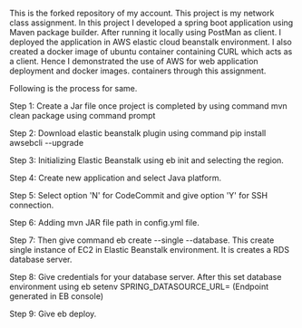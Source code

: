 This is the forked repository of my account. This project is my network class assignment. In this project I developed a spring boot application using Maven package builder. After running it locally using PostMan as client. I deployed the application in AWS elastic cloud beanstalk environment. I also created a docker image of ubuntu container containing CURL which acts as a client. Hence I demonstrated the use of AWS for web application deployment and docker images. containers through this assignment.

Following is the process for same.

Step 1: Create a Jar file once project is completed by using command mvn clean package using command prompt

Step 2: Download elastic beanstalk plugin using command pip install awsebcli --upgrade

Step 3: Initializing Elastic Beanstalk using eb init and selecting the region.

Step 4: Create new application and select Java platform.

Step 5: Select option 'N' for CodeCommit and give option 'Y' for SSH connection.

Step 6: Adding mvn JAR file path in config.yml file.

Step 7: Then give command eb create --single --database. This create single instance of EC2 in Elastic Beanstalk environment. It is creates a RDS database server.

Step 8: Give credentials for your database server. After this set database environment using eb setenv SPRING_DATASOURCE_URL= (Endpoint generated in EB console)

Step 9: Give eb deploy.
